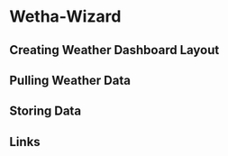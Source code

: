 # Wetha-Wizard


## Creating Weather Dashboard Layout


## Pulling Weather Data


## Storing Data


## Links